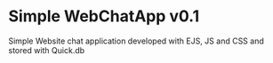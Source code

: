 # Simple WebChatApp v0.1
 Simple Website chat application developed with EJS, JS and CSS and stored with Quick.db
